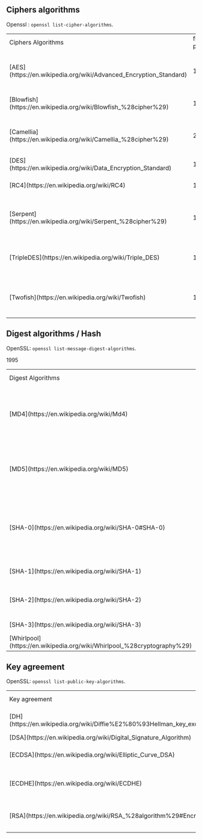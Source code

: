 Ciphers algorithms
-------------------------
Openssl : `openssl list-cipher-algorithms`.
<table class="table table-striped table-bordered table-condensed">
    <tr><td>Ciphers Algorithms</td><td>first published</td><td>Key sizes</td><td>Note</td></tr>
    <tr><td>[AES](https://en.wikipedia.org/wiki/Advanced_Encryption_Standard)</td><td>1998</td><td>128, 192 or 256 bits</td><td>[AES winner](https://en.wikipedia.org/wiki/Advanced_Encryption_Standard_process)</td></tr>
    <tr><td>[Blowfish](https://en.wikipedia.org/wiki/Blowfish_%28cipher%29)</td><td>1993</td><td>32 - 448 bits</td><td>successor: Twofish</td></tr>
    <tr><td>[Camellia](https://en.wikipedia.org/wiki/Camellia_%28cipher%29)</td><td>2000</td><td>128, 192 or 256 bits</td><td></td></tr>
    <tr class="error"><td>[DES](https://en.wikipedia.org/wiki/Data_Encryption_Standard)</td><td> 1977/1979</td><td>56 bits</td><td></td></tr>
    <tr class="error"><td>[RC4](https://en.wikipedia.org/wiki/RC4)</td><td>1987</td><td>40–2,048 bits</td><td></td></tr>
    <tr class="good"><td>[Serpent](https://en.wikipedia.org/wiki/Serpent_%28cipher%29)</td><td>1998</td><td>128, 192 or 256 bits</td><td>[AES finalist](https://en.wikipedia.org/wiki/Advanced_Encryption_Standard_process)</td></tr>
    <tr><td>[TripleDES](https://en.wikipedia.org/wiki/Triple_DES)</td><td>1998</td><td>56, 112 or 168 bits</td><td>a.k.a DES3</td></tr>
    <tr><td>[Twofish](https://en.wikipedia.org/wiki/Twofish)</td><td>1998</td><td>128, 192 or 256 bits</td><td>[AES finalist](https://en.wikipedia.org/wiki/Advanced_Encryption_Standard_process)</td></tr>
</table>

Digest algorithms / Hash
---------------------
OpenSSL: `openssl list-message-digest-algorithms`.
<table class="table table-striped table-bordered table-condensed">
<tr><td>Digest Algorithms</td><td>first published</td><td>Key sizes</td><td>Note</td></tr>
    <tr class="error"><td>[MD4](https://en.wikipedia.org/wiki/Md4)</td><td>1990</td><td>128 bits</td> <td>harmful since 1991, obsolete (collision) since 1995.</td></tr>
    <tr class="error"><td>[MD5](https://en.wikipedia.org/wiki/MD5)</td><td>1992</td><td>128 bits</td> <td>harmful since 1996, obsolete (collision) since 2004.</td></tr>
    <tr class="error"><td>[SHA-0](https://en.wikipedia.org/wiki/SHA-0#SHA-0)</td><td>1993</td><td>160 bits</td> <td>harmful since 1998, obsolete (collision totale) since 2004.</td></tr>
    <tr class="warning"><td>[SHA-1](https://en.wikipedia.org/wiki/SHA-1)</td>1995<td></td><td>160 bits</td> <td>harmful since 2005.</td></tr>
    <tr><td>[SHA-2](https://en.wikipedia.org/wiki/SHA-2)</td><td>2001</td><td>224/256 bits or 384/512 bits</td> <td>-</td></tr>
    <tr><td>[SHA-3](https://en.wikipedia.org/wiki/SHA-3)</td><td>soon?</td><td></td> <td>in progress</td></tr>
    <tr class="good"><td>[Whirlpool](https://en.wikipedia.org/wiki/Whirlpool_%28cryptography%29)</td><td>2000</td><td>512 bits</td> <td></td></tr>
</table>

Key agreement
---------------------------
OpenSSL: `openssl list-public-key-algorithms`.
<table class="table table-striped table-bordered table-condensed">
    <tr><td>Key agreement</td><td>first published</td><td>Key sizes</td><td>Note</td></tr>
    <tr><td>[DH](https://en.wikipedia.org/wiki/Diffie%E2%80%93Hellman_key_exchange)</td><td></td><td></td><td>a.k.a Diffie-Hellman</td></tr>
    <tr><td>[DSA](https://en.wikipedia.org/wiki/Digital_Signature_Algorithm)</td><td>1991</td><td></td><td></td></tr>
    <tr><td>[ECDSA](https://en.wikipedia.org/wiki/Elliptic_Curve_DSA)</td><td></td><td></td><td>Elliptic Curve DSA</td></tr>
    <tr><td>[ECDHE](https://en.wikipedia.org/wiki/ECDHE)</td><td></td><td></td><td> Elliptic Curve Diffie-Hellman</td></tr>
    <tr><td>[RSA](https://en.wikipedia.org/wiki/RSA_%28algorithm%29#Encryption)</td><td>1977</td><td>1,024 to 4,096 bit</td><td></td></tr>
</table>

